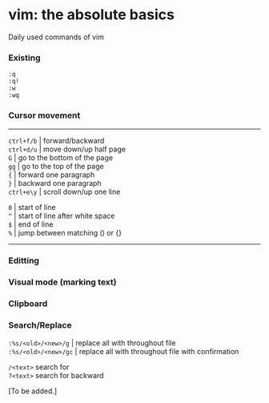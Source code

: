 # vim: the absolute basics
Daily used commands of vim


### Existing

`:q`  
`:q!`  
`:w`  
`:wq`  


### Cursor movement

---

`ctrl+f/b` | forward/backward  
`ctrl+d/u` | move down/up half page  
`G`        | go to the bottom of the page  
`gg`       | go to the top of the page  
`{`        | forward one paragraph  
`}`        | backward one paragraph  
`ctrl+e\y` | scroll down/up one line  

`0`        | start of line  
`^`        | start of line after white space  
`$`        | end of line  
`%`        | jump between matching () or {}  


---

### Editting

### Visual mode (marking text)

### Clipboard

### Search/Replace

`:%s/<old>/<new>/g` | replace all <old> with <new> throughout file  
`:%s/<old>/<new>/gc` | replace all <old> with <new> throughout file with confirmation  

`/<text>` search for <text>  
`?<text>` search for <text> backward  
  









[To be added.]
